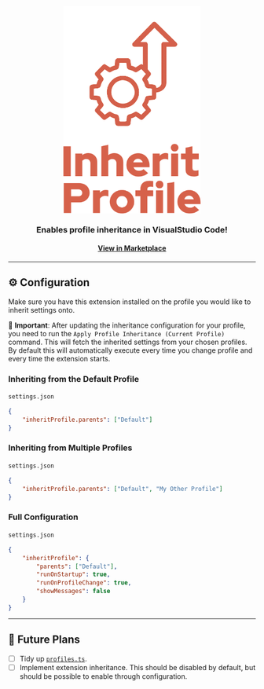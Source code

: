 <p align="center"><img align="center" width="280" src="branding/icon_1024.png"/><img align="center" width="280" src="branding/name.png"/></p>
<h3 align="center">Enables profile inheritance in VisualStudio Code!</h3>
<h4 align="center"><a href="https://marketplace.visualstudio.com/items?itemName=alexthomson.inherit-profile">View in Marketplace</a></h3>
<hr>

## ⚙️ Configuration
Make sure you have this extension installed on the profile you would like to
inherit settings onto.

📝 __Important__: After updating the inheritance configuration for your profile,
you need to run the `Apply Profile Inheritance (Current Profile)` command. This
will fetch the inherited settings from your chosen profiles. By default this
will automatically execute every time you change profile and every time the
extension starts.

### Inheriting from the Default Profile
`settings.json`
```json
{
    "inheritProfile.parents": ["Default"]
}
```

### Inheriting from Multiple Profiles
`settings.json`
```json
{
    "inheritProfile.parents": ["Default", "My Other Profile"]
}
```

### Full Configuration
`settings.json`
```json
{
    "inheritProfile": {
        "parents": ["Default"],
        "runOnStartup": true,
        "runOnProfileChange": true,
        "showMessages": false
    }
}
```

---

## 🎯 Future Plans
- [ ] Tidy up [`profiles.ts`](src/profiles.ts).
- [ ] Implement extension inheritance. This should be disabled by default, but
  should be possible to enable through configuration.
